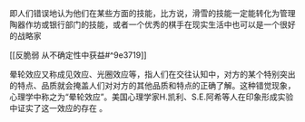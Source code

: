 即人们错误地认为他们在某些方面的技能，比方说，滑雪的技能一定能转化为管理陶器作坊或银行部门的技能，或者一个优秀的棋手在现实生活中也可以是一个很好的战略家

[[反脆弱 从不确定性中获益#^9e3719]]

晕轮效应又称成见效应、光圈效应等，指人们在交往认知中，对方的某个特别突出的特点、品质就会掩盖人们对对方的其他品质和特点的正确了解。这种错觉现象，心理学中称之为“晕轮效应”。美国心理学家H.凯利、S.E.阿希等人在印象形成实验中证实了这一效应的存在 。